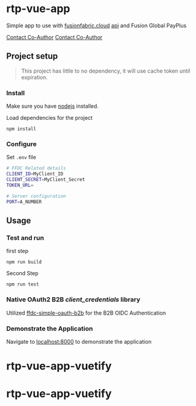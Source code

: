 # rtp-vue-app

Simple app to use with [fusionfabric.cloud](https://www.fusionfabric.cloud) [api](https://developer.fusionfabric.cloud) and Fusion Global PayPlus

[Contact Co-Author](mailto:pierre.quemard@finastra.com)
[Contact Co-Author](mailto:michael.whiote@finastra.com)

## Project setup

> This project has little to no dependency, it will use cache token until expiration.

### Install

Make sure you have [nodejs](https://nodejs.org/en/) installed.

Load dependencies for the project

```
npm install
```

### Configure

Set `.env` file

```bash
# FFDC Related details
CLIENT_ID=MyClient_ID
CLIENT_SECRET=MyClient_Secret
TOKEN_URL=

# Server configuration
PORT=A_NUMBER
```

## Usage

### Test and run

first step

```
npm run build
```

Second Step

```
npm run test
```

### Native OAuth2 B2B _client_credentials_ library

Utilized [ffdc-simple-oauth-b2b](https://github.com/fusionfabric/ffdc-simple-oauth-b2b) for the B2B OIDC Authentication

### Demonstrate the Application

Navigate to [localhost:8000](http://localhost:8000) to demonstrate the application
# rtp-vue-app-vuetify
# rtp-vue-app-vuetify
